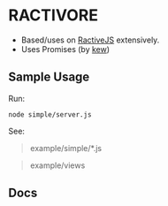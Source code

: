 RACTIVORE
==========

* Based/uses on [RactiveJS](https://github.com/RactiveJS/Ractive) extensively.
* Uses Promises (by [kew](https://github.com/Obvious/kew))

Sample Usage
-------------

Run:

`node simple/server.js`

See:

> example/simple/*.js

> example/views

Docs
-----

